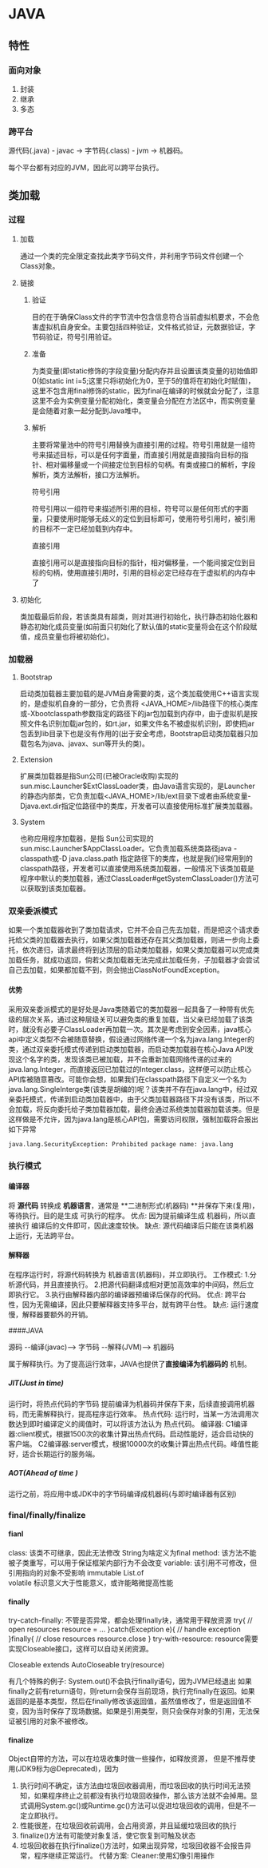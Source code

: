 # JAVA

## 特性

### 面向对象

1. 封装
2. 继承
3. 多态

### 跨平台

源代码(.java) - javac -> 字节码(.class) - jvm -> 机器码。

每个平台都有对应的JVM，因此可以跨平台执行。

## 类加载

### 过程

1. 加载 

   通过一个类的完全限定查找此类字节码文件，并利用字节码文件创建一个Class对象。

2. 链接 

   1. 验证

      目的在于确保Class文件的字节流中包含信息符合当前虚拟机要求，不会危害虚拟机自身安全。主要包括四种验证，文件格式验证，元数据验证，字节码验证，符号引用验证。

   2. 准备

      为类变量(即static修饰的字段变量)分配内存并且设置该类变量的初始值即0(如static int i=5;这里只将i初始化为0，至于5的值将在初始化时赋值)，这里不包含用final修饰的static，因为final在编译的时候就会分配了，注意这里不会为实例变量分配初始化，类变量会分配在方法区中，而实例变量是会随着对象一起分配到Java堆中。

   3. 解析

      主要将常量池中的符号引用替换为直接引用的过程。符号引用就是一组符号来描述目标，可以是任何字面量，而直接引用就是直接指向目标的指针、相对偏移量或一个间接定位到目标的句柄。有类或接口的解析，字段解析，类方法解析，接口方法解析。
      
      符号引用
      
      ​		符号引用以一组符号来描述所引用的目标，符号可以是任何形式的字面量，只要使用时能够无歧义的定位到目标即可，使用符号引用时，被引用的目标不一定已经加载到内存中。
      
      直接引用
      
      ​		直接引用可以是直接指向目标的指针，相对偏移量，一个能间接定位到目标的句柄，使用直接引用时，引用的目标必定已经存在于虚拟机的内存中了
      
      

3. 初始化

   类加载最后阶段，若该类具有超类，则对其进行初始化，执行静态初始化器和静态初始化成员变量(如前面只初始化了默认值的static变量将会在这个阶段赋值，成员变量也将被初始化)。

### 加载器

1. Bootstrap

   启动类加载器主要加载的是JVM自身需要的类，这个类加载使用C++语言实现的，是虚拟机自身的一部分，它负责将 <JAVA_HOME>/lib路径下的核心类库或-Xbootclasspath参数指定的路径下的jar包加载到内存中，由于虚拟机是按照文件名识别加载jar包的，如rt.jar，如果文件名不被虚拟机识别，即使把jar包丢到lib目录下也是没有作用的(出于安全考虑，Bootstrap启动类加载器只加载包名为java、javax、sun等开头的类)。

2. Extension

   扩展类加载器是指Sun公司(已被Oracle收购)实现的sun.misc.Launcher$ExtClassLoader类，由Java语言实现的，是Launcher的静态内部类，它负责加载<JAVA_HOME>/lib/ext目录下或者由系统变量-Djava.ext.dir指定位路径中的类库，开发者可以直接使用标准扩展类加载器。

3. System

   也称应用程序加载器，是指 Sun公司实现的sun.misc.Launcher$AppClassLoader。它负责加载系统类路径java -classpath或-D java.class.path 指定路径下的类库，也就是我们经常用到的classpath路径，开发者可以直接使用系统类加载器，一般情况下该类加载是程序中默认的类加载器，通过ClassLoader#getSystemClassLoader()方法可以获取到该类加载器。

### 双亲委派模式

如果一个类加载器收到了类加载请求，它并不会自己先去加载，而是把这个请求委托给父类的加载器去执行，如果父类加载器还存在其父类加载器，则进一步向上委托，依次递归，请求最终将到达顶层的启动类加载器，如果父类加载器可以完成类加载任务，就成功返回，倘若父类加载器无法完成此加载任务，子加载器才会尝试自己去加载，如果都加载不到，则会抛出ClassNotFoundException。

#### 优势

采用双亲委派模式的是好处是Java类随着它的类加载器一起具备了一种带有优先级的层次关系，通过这种层级关可以避免类的重复加载，当父亲已经加载了该类时，就没有必要子ClassLoader再加载一次。其次是考虑到安全因素，java核心api中定义类型不会被随意替换，假设通过网络传递一个名为java.lang.Integer的类，通过双亲委托模式传递到启动类加载器，而启动类加载器在核心Java API发现这个名字的类，发现该类已被加载，并不会重新加载网络传递的过来的java.lang.Integer，而直接返回已加载过的Integer.class，这样便可以防止核心API库被随意篡改。可能你会想，如果我们在classpath路径下自定义一个名为java.lang.SingleInterge类(该类是胡编的)呢？该类并不存在java.lang中，经过双亲委托模式，传递到启动类加载器中，由于父类加载器路径下并没有该类，所以不会加载，将反向委托给子类加载器加载，最终会通过系统类加载器加载该类。但是这样做是不允许，因为java.lang是核心API包，需要访问权限，强制加载将会报出如下异常

```
java.lang.SecurityException: Prohibited package name: java.lang
```

### 执行模式

#### 编译器

将 **源代码** 转换成 **机器语言**，通常是 **二进制形式(机器码) **并保存下来(复用)，等待执行。目的是生成 可执行的程序。
	优点:
		因为提前编译生成 机器码，所以直接执行 编译后的文件即可，因此速度较快。
	缺点:
		源代码编译后只能在该类机器上运行，无法跨平台。

#### 解释器

在程序运行时，将源代码转换为 机器语言(机器码)，并立即执行。
	工作模式:
		1.分析源代码，并且直接执行。
		2.把源代码翻译成相对更加高效率的中间码，然后立即执行它。
		3.执行由解释器内部的编译器预编译后保存的代码。
	优点:
		跨平台性，因为无需编译，因此只要解释器支持多平台，就有跨平台性。
	缺点:
		运行速度慢，解释器要额外的开销。

####JAVA

源码       --编译(javac)-->       字节码       --解释(JVM)-->       机器码

 属于解释执行。为了提高运行效率，JAVA也提供了**直接编译为机器码的** 机制。

##### JIT(Just in time)

运行时，将热点代码的字节码 提前编译为机器码并保存下来，后续直接调用机器码，而无需解释执行，提高程序运行效率。
			热点代码:
				运行时，当某一方法调用次数达到即时编译定义的阈值时，可以将该方法认为 热点代码。
			编译器:
				C1编译器:client模式，根据1500次的收集计算出热点代码。启动性能好，适合启动快的客户端。
				C2编译器:server模式，根据10000次的收集计算出热点代码。峰值性能好，适合长期运行的服务端。

##### AOT(Ahead of time )

运行之前，将应用中或JDK中的字节码编译成机器码(与即时编译器有区别)

### final/finally/finalize

#### fianl
class:
			该类不可继承，因此无法修改
			String为啥定义为final
		method:
			该方法不能被子类重写，可以用于保证框架内部行为不会改变
		variable:
			该引用不可修改，但引用指向的对象不受影响
			immutable   List.of   
			volatile
		标识意义大于性能意义，或许能略微提高性能

#### finally

try-catch-finally:
        	不管是否异常，都会处理finally块，通常用于释放资源
        	try{
           	 // open resources
          	  resource = ...
     	   }catch(Exception e){
       	     // handle exception
       	 }finally{
       	     // close resources
    	        resource.close
     	   }
    try-with-resource:
        resource需要实现Closeable接口，这样可以自动关闭资源。

Closeable extends AutoCloseable
        try(resource)

 有几个特殊的例子:
       		 System.out()不会执行finally语句，因为JVM已经退出
        		如果finally之前有return语句，则return会保存当前现场，执行完finally在返回。如果返回的是基本类型，然后在finally修改该返回值，虽然值修改了，但是返回值不变，因为当时保存了现场数据。如果是引用类型，则只会保存对象的引用，无法保证被引用的对象不被修改。

#### finalize

Object自带的方法，可以在垃圾收集时做一些操作，如释放资源， 但是不推荐使用(JDK9标为@Deprecated)，因为

1. 执行时间不确定，该方法由垃圾回收器调用，而垃圾回收的执行时间无法预知，如果程序终止之前都没有执行垃圾回收操作，那么该方法就不会掉用。显式调用System.gc()或Runtime.gc()方法可以促进垃圾回收的调用，但是不一定立即执行。
2. 性能很差，在垃圾回收前调用，会占用资源，并且延缓垃圾回收的执行
3. finalize()方法有可能使对象复活，使它恢复到可触及状态
4. 垃圾回收器在执行finalize()方法时，如果出现异常，垃圾回收器不会报告异常，程序继续正常运行。
       代替方案:
           Cleaner:使用幻像引用操作